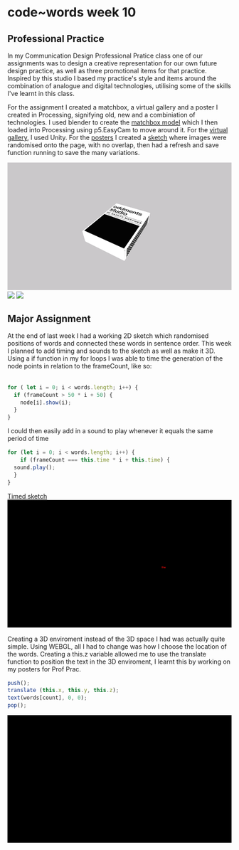 # code~words week 10

## Professional Practice
In my Communication Design Professional Pratice class one of our assignments was to design a creative representation for our own future design practice, as well as three promotional items for that practice. Inspired by this studio I based my practice's style and items around the combination of analogue and digital technologies, utilising some of the skills I've learnt in this class. 

For the assignment I created a matchbox, a virtual gallery and a poster I created in Processing, signifying old, new and a combiniation of technologies. I used blender to create the [matchbox model](https://finnarundel.github.io/codewordsRMIT/week_10/matchbox_presentation/) which I then loaded into Processing using p5.EasyCam to move around it. For the [virtual gallery](https://connect.unity.com/mg/other/untitled-31948), I used Unity. For the [posters](codewordsRMIT/week_10/poster_presentation/) I created a [sketch](https://github.com/FinnArundel/codewordsRMIT/blob/master/week_10/prof_prac_posters_02/prof_prac_posters_02.js) where images were randomised onto the page, with no overlap, then had a refresh and save function running to save the many variations.

<img src="matchbox_present2.gif">
<img src="gallery_tour.gif">
<img src="poster_vid.gif">

## Major Assignment
At the end of last week I had a working 2D sketch which randomised positions of words and connected these words in sentence order. This week I planned to add timing and sounds to the sketch as well as make it 3D. Using a if function in my for loops I was able to time the generation of the node points in relation to the frameCount, like so:

``` javascript

for ( let i = 0; i < words.length; i++) {  
  if (frameCount > 50 * i + 50) {
    node[i].show(i); 
  }
}

```
I could then easily add in a sound to play whenever it equals the same period of time

``` javascript
for (let i = 0; i < words.length; i++) {
    if (frameCount === this.time * i + this.time) {
  sound.play();
  }
}
```
[Timed sketch](https://finnarundel.github.io/codewordsRMIT/week_10/timing_sound_wip/)
<img src="timed.gif">

Creating a 3D enviroment instead of the 3D space I had was actually quite simple. Using WEBGL, all I had to change was how I choose the location of the words. Creating a this.z variable allowed me to use the translate function to position the text in the 3D enviroment, I learnt this by working on my posters for Prof Prac.

``` javascript
push();
translate (this.x, this.y, this.z);
text(words[count], 0, 0);
pop();
```
<img src="WEBGL.gif">


